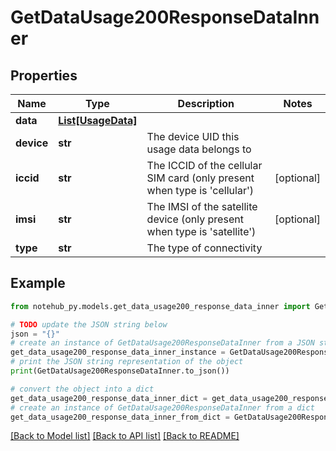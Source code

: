 # GetDataUsage200ResponseDataInner

## Properties

| Name       | Type                                | Description                                                                       | Notes      |
| ---------- | ----------------------------------- | --------------------------------------------------------------------------------- | ---------- |
| **data**   | [**List[UsageData]**](UsageData.md) |                                                                                   |
| **device** | **str**                             | The device UID this usage data belongs to                                         |
| **iccid**  | **str**                             | The ICCID of the cellular SIM card (only present when type is &#39;cellular&#39;) | [optional] |
| **imsi**   | **str**                             | The IMSI of the satellite device (only present when type is &#39;satellite&#39;)  | [optional] |
| **type**   | **str**                             | The type of connectivity                                                          |

## Example

```python
from notehub_py.models.get_data_usage200_response_data_inner import GetDataUsage200ResponseDataInner

# TODO update the JSON string below
json = "{}"
# create an instance of GetDataUsage200ResponseDataInner from a JSON string
get_data_usage200_response_data_inner_instance = GetDataUsage200ResponseDataInner.from_json(json)
# print the JSON string representation of the object
print(GetDataUsage200ResponseDataInner.to_json())

# convert the object into a dict
get_data_usage200_response_data_inner_dict = get_data_usage200_response_data_inner_instance.to_dict()
# create an instance of GetDataUsage200ResponseDataInner from a dict
get_data_usage200_response_data_inner_from_dict = GetDataUsage200ResponseDataInner.from_dict(get_data_usage200_response_data_inner_dict)
```

[[Back to Model list]](../README.md#documentation-for-models) [[Back to API list]](../README.md#documentation-for-api-endpoints) [[Back to README]](../README.md)
